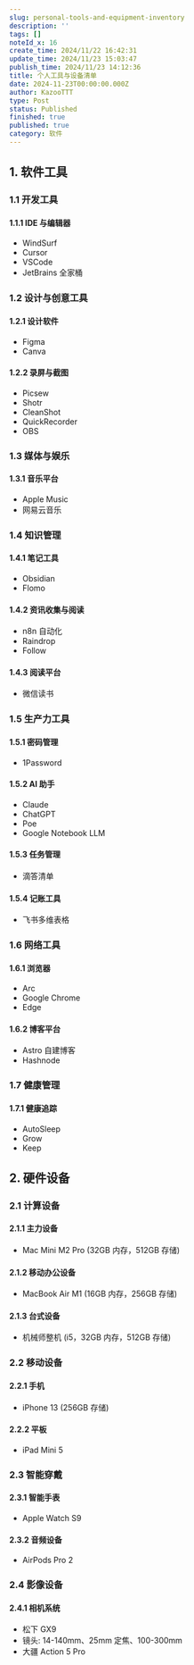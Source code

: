 ```yaml
---
slug: personal-tools-and-equipment-inventory
description: ''
tags: []
noteId_x: 16
create_time: 2024/11/22 16:42:31
update_time: 2024/11/23 15:03:47
publish_time: 2024/11/23 14:12:36
title: 个人工具与设备清单
date: 2024-11-23T00:00:00.000Z
author: KazooTTT
type: Post
status: Published
finished: true
published: true
category: 软件
---
```


## 1. 软件工具

### 1.1 开发工具

#### 1.1.1 IDE 与编辑器

- WindSurf
- Cursor
- VSCode
- JetBrains 全家桶

### 1.2 设计与创意工具

#### 1.2.1 设计软件

- Figma
- Canva

#### 1.2.2 录屏与截图

- Picsew
- Shotr
- CleanShot
- QuickRecorder
- OBS

### 1.3 媒体与娱乐

#### 1.3.1 音乐平台

- Apple Music
- 网易云音乐

### 1.4 知识管理

#### 1.4.1 笔记工具

- Obsidian
- Flomo

#### 1.4.2 资讯收集与阅读

- n8n 自动化
- Raindrop
- Follow

#### 1.4.3 阅读平台

- 微信读书

### 1.5 生产力工具

#### 1.5.1 密码管理

- 1Password

#### 1.5.2 AI 助手

- Claude
- ChatGPT
- Poe
- Google Notebook LLM

#### 1.5.3 任务管理

- 滴答清单

#### 1.5.4 记账工具

- 飞书多维表格

### 1.6 网络工具

#### 1.6.1 浏览器

- Arc
- Google Chrome
- Edge

#### 1.6.2 博客平台

- Astro 自建博客
- Hashnode

### 1.7 健康管理

#### 1.7.1 健康追踪

- AutoSleep
- Grow
- Keep

## 2. 硬件设备

### 2.1 计算设备

#### 2.1.1 主力设备

- Mac Mini M2 Pro (32GB 内存，512GB 存储)

#### 2.1.2 移动办公设备

- MacBook Air M1 (16GB 内存，256GB 存储)

#### 2.1.3 台式设备

- 机械师整机 (i5，32GB 内存，512GB 存储)

### 2.2 移动设备

#### 2.2.1 手机

- iPhone 13 (256GB 存储)

#### 2.2.2 平板

- iPad Mini 5

### 2.3 智能穿戴

#### 2.3.1 智能手表

- Apple Watch S9

#### 2.3.2 音频设备

- AirPods Pro 2

### 2.4 影像设备

#### 2.4.1 相机系统

- 松下 GX9
- 镜头: 14-140mm、25mm 定焦、100-300mm
- 大疆 Action 5 Pro
